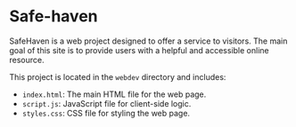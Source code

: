 # Safe-haven

SafeHaven is a web project designed to offer a service to visitors. The main goal of this site is to provide users with a helpful and accessible online resource.

This project is located in the `webdev` directory and includes:

- `index.html`: The main HTML file for the web page.
- `script.js`: JavaScript file for client-side logic.
- `styles.css`: CSS file for styling the web page.

